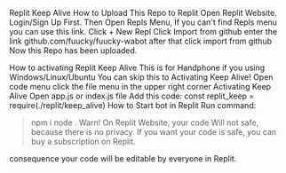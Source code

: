 

Replit Keep Alive
How to Upload This Repo to Replit
Open Replit Website.
Login/Sign Up First.
Then Open Repls Menu, If you can't find Repls menu you can use this link.
Click + New Repl
Click Import from github
enter the link github.com/fuucky/fuucky-wabot
after that click import from github
Now this Repo has been uploaded.

How to activating Replit Keep Alive
This is for Handphone if you using Windows/Linux/Ubuntu You can skip this to Activating Keep Alive!
Open code menu
click the file menu in the upper right corner
Activating Keep Alive
Open app.js or index.js file
Add this code:
const replit_keep = require(./replit/keep_alive)
How to Start bot in Replit
Run command:

> npm i
> node .
Warn!
On Replit Website, your code Will not safe, because there is no privacy. If you want your code is safe, you can buy a subscription on Replit.

consequence
your code will be editable by everyone in Replit.
